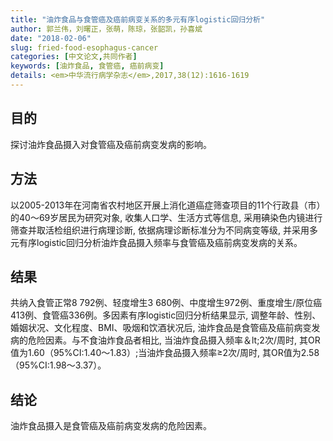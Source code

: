 ```yaml
---
title: "油炸食品与食管癌及癌前病变关系的多元有序logistic回归分析"
author: 郭兰伟，刘曙正，张萌，陈琼，张韶凯，孙喜斌
date: "2018-02-06"
slug: fried-food-esophagus-cancer
categories: [中文论文,共同作者]
keywords: [油炸食品, 食管癌, 癌前病变]
details: <em>中华流行病学杂志</em>,2017,38(12):1616-1619
---
```

## 目的
探讨油炸食品摄入对食管癌及癌前病变发病的影响。

## 方法
以2005-2013年在河南省农村地区开展上消化道癌症筛查项目的11个行政县（市）的40～69岁居民为研究对象, 收集人口学、生活方式等信息, 采用碘染色内镜进行筛查并取活检组织进行病理诊断, 依据病理诊断标准分为不同病变等级, 并采用多元有序logistic回归分析油炸食品摄入频率与食管癌及癌前病变发病的关系。

## 结果
共纳入食管正常8 792例、轻度增生3 680例、中度增生972例、重度增生/原位癌413例、食管癌336例。多因素有序logistic回归分析结果显示, 调整年龄、性别、婚姻状况、文化程度、BMI、吸烟和饮酒状况后, 油炸食品是食管癌及癌前病变发病的危险因素。与不食油炸食品者相比, 当油炸食品摄入频率＆lt;2次/周时, 其OR值为1.60（95%CI:1.40～1.83）;当油炸食品摄入频率≥2次/周时, 其OR值为2.58（95%CI:1.98～3.37）。

## 结论
油炸食品摄入是食管癌及癌前病变发病的危险因素。 